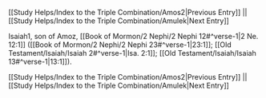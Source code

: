 [[Study Helps/Index to the Triple Combination/Amos2|Previous Entry]]  ||  [[Study Helps/Index to the Triple Combination/Amulek|Next Entry]]

 Isaiah1, son of Amoz, [[Book of Mormon/2 Nephi/2 Nephi 12#^verse-1|2 Ne. 12:1]] ([[Book of Mormon/2 Nephi/2 Nephi 23#^verse-1|23:1]]; [[Old Testament/Isaiah/Isaiah 2#^verse-1|Isa. 2:1]]; [[Old Testament/Isaiah/Isaiah 13#^verse-1|13:1]]).

[[Study Helps/Index to the Triple Combination/Amos2|Previous Entry]]  ||  [[Study Helps/Index to the Triple Combination/Amulek|Next Entry]]